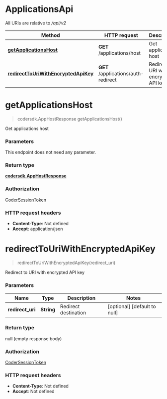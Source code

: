 # ApplicationsApi


All URIs are relative to */api/v2*

| Method | HTTP request | Description |
|------------- | ------------- | -------------|
| [**getApplicationsHost**](ApplicationsApi.md#getApplicationsHost) | **GET** /applications/host | Get applications host |
| [**redirectToUriWithEncryptedApiKey**](ApplicationsApi.md#redirectToUriWithEncryptedApiKey) | **GET** /applications/auth-redirect | Redirect to URI with encrypted API key |


<a name="getApplicationsHost"></a>
# **getApplicationsHost**
> codersdk.AppHostResponse getApplicationsHost()

Get applications host

### Parameters
This endpoint does not need any parameter.

### Return type

[**codersdk.AppHostResponse**](../Models/codersdk.AppHostResponse.md)

### Authorization

[CoderSessionToken](../README.md#CoderSessionToken)

### HTTP request headers

- **Content-Type**: Not defined
- **Accept**: application/json

<a name="redirectToUriWithEncryptedApiKey"></a>
# **redirectToUriWithEncryptedApiKey**
> redirectToUriWithEncryptedApiKey(redirect\_uri)

Redirect to URI with encrypted API key

### Parameters

|Name | Type | Description  | Notes |
|------------- | ------------- | ------------- | -------------|
| **redirect\_uri** | **String**| Redirect destination | [optional] [default to null] |

### Return type

null (empty response body)

### Authorization

[CoderSessionToken](../README.md#CoderSessionToken)

### HTTP request headers

- **Content-Type**: Not defined
- **Accept**: Not defined


